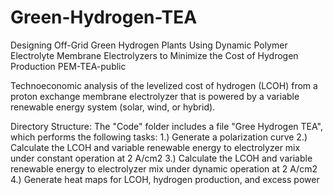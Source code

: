 # Green-Hydrogen-TEA
Designing Off-Grid Green Hydrogen Plants Using Dynamic Polymer Electrolyte Membrane Electrolyzers to Minimize the Cost of Hydrogen Production 
PEM-TEA-public

Technoeconomic analysis of the levelized cost of hydrogen (LCOH) from a proton exchange membrane electrolyzer that is powered by a variable renewable energy system (solar, wind, or hybrid).

Directory Structure: The "Code" folder includes a file "Gree Hydrogen TEA", which performs the following tasks:
1.) Generate a polarization curve
2.) Calculate the LCOH and variable renewable energy to electrolyzer mix under constant operation at 2 A/cm2
3.) Calculate the LCOH and variable renewable energy to electrolyzer mix under dynamic operation at 2 A/cm2
4.) Generate heat maps for LCOH, hydrogen production, and excess power 
